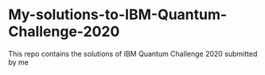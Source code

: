 # My-solutions-to-IBM-Quantum-Challenge-2020
This repo contains the solutions of IBM Quantum Challenge 2020 submitted by me
